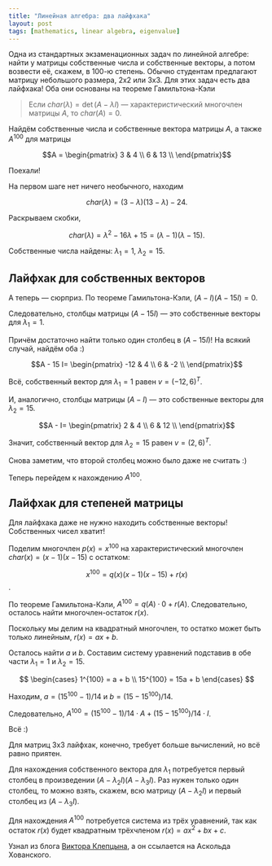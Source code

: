 ```yaml
---
title: "Линейная алгебра: два лайфхака"
layout: post
tags: [mathematics, linear algebra, eigenvalue]
---
```


Одна из стандартных экзаменационных задач по линейной алгебре: найти у матрицы собственные числа и собственные векторы,
а потом возвести её, скажем, в 100-ю степень.
Обычно студентам предлагают матрицу небольшого размера, 2x2 или 3x3. 
Для этих задач есть два лайфхака! Оба они основаны на теореме Гамильтона-Кэли

> Если $char(\lambda) = \det(A - \lambda I)$ — характеристический многочлен матрицы $A$, то
> $char(A) = 0$. 


Найдём собственные числа и собственные вектора матрицы $A$, а также $A^{100}$ для матрицы

$$A = \begin{pmatrix} 
3 & 4 \\
6 & 13 \\
\end{pmatrix}$$

Поехали! 

На первом шаге нет ничего необычного, находим 

$$char(\lambda) = (3 - \lambda)(13 - \lambda) - 24.$$

Раскрываем скобки,

$$char(\lambda) = \lambda^2 - 16 \lambda + 15 = (\lambda - 1)(\lambda - 15).$$


Собственные числа найдены: $\lambda_1 = 1$, $\lambda_2 = 15$.

## Лайфхак для собственных векторов

А теперь — сюрприз. По теореме Гамильтона-Кэли, $(A-I)(A-15I) = 0$.

Следовательно, столбцы матрицы $(A-15I)$ — это собственные векторы для $\lambda_1=1$.


Причём достаточно найти только один столбец в $(A-15I)$! На всякий случай, найдём оба :)

$$A - 15 I= \begin{pmatrix} 
-12 & 4 \\
6 & -2 \\
\end{pmatrix}$$

Всё, собственный вектор для $\lambda_1 = 1$ равен $v=(-12, 6)^T$.


И, аналогично, столбцы матрицы $(A-I)$ — это собственные векторы для $\lambda_2=15$.

$$A - I= \begin{pmatrix} 
2 & 4 \\
6 & 12 \\
\end{pmatrix}$$

Значит, собственный вектор для $\lambda_2 = 15$ равен $v=(2, 6)^T$.

Снова заметим, что второй столбец можно было даже не считать :)

Теперь перейдем к нахождению $A^{100}$.

## Лайфхак для степеней матрицы

Для лайфхака даже не нужно находить собственные векторы! Собственных чисел хватит!

Поделим многочлен $p(x)=x^{100}$ на характеристический многочлен $char(x)=(x-1)(x-15)$ с остатком:

$$x^{100} = q(x) (x-1)(x-15) + r(x)$$.

По теореме Гамильтона-Кэли, $A^{100} = q(A) \cdot 0 + r(A)$. 
Следовательно, осталось найти многочлен-остаток $r(x)$.

Поскольку мы делим на квадратный многочлен, то остатко может быть только линейным, $r(x) = ax+ b$.

Осталось найти $a$ и $b$. Составим систему уравнений подставив в обе части $\lambda_1 = 1$ и $\lambda_2 = 15$.

$$
\begin{cases}
1^{100} = a + b \\
15^{100} = 15a + b
\end{cases}
$$

Находим, $a = (15^{100} - 1)/14$ и $b=(15 - 15^{100})/14$.

Следовательно, $A^{100} = (15^{100} - 1)/14 \cdot A + (15 - 15^{100})/14 \cdot I$.

Всё :)


Для матриц 3х3 лайфхак, конечно, требует больше вычислений, но всё равно приятен.

Для нахождения собственного вектора для $\lambda_1$ потребуется первый столбец в произведении $(A-\lambda_2 I)(A-\lambda_3 I)$.
Раз нужен только один столбец, то можно взять, скажем, всю матрицу $(A-\lambda_2 I)$ и первый столбец из $(A-\lambda_3 I)$.

Для нахождения $A^{100}$ потребуется система из трёх уравнений, так как остаток $r(x)$ будет квадратным трёхчленом $r(x) = ax^2 + bx +c$.

Узнал из блога [Виктора Клепцына](http://dev.mccme.ru/~merzon/mirror/mathtabletalks/#message523), а он ссылается на Аскольда Хованского.